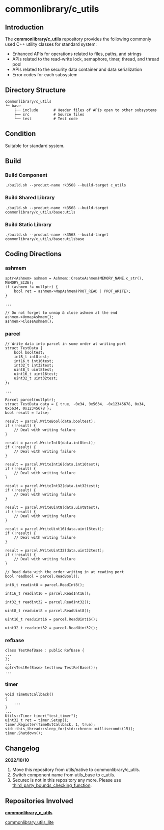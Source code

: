 # commonlibrary/c_utils<a name="EN-US_TOPIC_0000001148676553"></a>

## Introduction<a name="section11660541593"></a>

The  **commonlibrary/c_utils**  repository provides the following commonly used C++ utility classes for standard system:

-   Enhanced APIs for operations related to files, paths, and strings
-   APIs related to the read-write lock, semaphore, timer, thread, and thread pool
-   APIs related to the security data container and data serialization
-   Error codes for each subsystem

## Directory Structure<a name="section17271017133915"></a>

```
commonlibrary/c_utils
└─ base
    ├── include       # Header files of APIs open to other subsystems
    ├── src           # Source files
    └── test          # Test code
```
## Condition
Suitable for standard system.

## Build
### Build Component
```
./build.sh --product-name rk3568 --build-target c_utils
```

### Build Shared Library
```
./build.sh --product-name rk3568 --build-target commonlibrary/c_utils/base:utils
```

### Build Static Library
```
./build.sh --product-name rk3568 --build-target commonlibrary/c_utils/base:utilsbase
```
## Coding Directions
### ashmem
```
sptr<Ashmem> ashmem = Ashmem::CreateAshmem(MEMORY_NAME.c_str(), MEMORY_SIZE);
if (ashmem != nullptr) {
    bool ret = ashmem->MapAshmem(PROT_READ | PROT_WRITE);
}

...

// Do not forget to unmap & close ashmem at the end
ashmem->UnmapAshmem();
ashmem->CloseAshmem();
```

### parcel
```
// Write data into parcel in some order at writing port
struct TestData {
    bool booltest;
    int8_t int8test;
    int16_t int16test;
    int32_t int32test;
    uint8_t uint8test;
    uint16_t uint16test;
    uint32_t uint32test;
};

...

Parcel parcel(nullptr);
struct TestData data = { true, -0x34, 0x5634, -0x12345678, 0x34, 0x5634, 0x12345678 };
bool result = false;

result = parcel.WriteBool(data.booltest);
if (!result) {
    // Deal with writing failure
}

result = parcel.WriteInt8(data.int8test);
if (!result) {
    // Deal with writing failure
}

result = parcel.WriteInt16(data.int16test);
if (!result) {
    // Deal with writing failure
}

result = parcel.WriteInt32(data.int32test);
if (!result) {
    // Deal with writing failure
}

result = parcel.WriteUint8(data.uint8test);
if (!result) {
    // Deal with writing failure
}

result = parcel.WriteUint16(data.uint16test);
if (!result) {
    // Deal with writing failure
}

result = parcel.WriteUint32(data.uint32test);
if (!result) {
    // Deal with writing failure
}
```
```
// Read data with the order writing in at reading port
bool readbool = parcel.ReadBool();

int8_t readint8 = parcel.ReadInt8();

int16_t readint16 = parcel.ReadInt16();

int32_t readint32 = parcel.ReadInt32();

uint8_t readuint8 = parcel.ReadUint8();

uint16_t readuint16 = parcel.ReadUint16();

uint32_t readuint32 = parcel.ReadUint32();
```
### refbase
```
class TestRefBase : public RefBase {
...
};
...
sptr<TestRefBase> test(new TestRefBase());
...
```
### timer
```
void TimeOutCallback()
{
    ...
}
...
Utils::Timer timer("test_timer");
uint32_t ret = timer.Setup();
timer.Register(TimeOutCallback, 1, true);
std::this_thread::sleep_for(std::chrono::milliseconds(15));
timer.Shutdown();
```

## Changelog
**2022/10/10**
1. Move this repository from utils/native to commonlibrary/c_utils.
2. Switch component name from utils_base to c_utils.
3. Securec is not in this repository any more. Please use [third_party_bounds_checking_function](https://gitee.com/openharmony/third_party_bounds_checking_function).
## Repositories Involved<a name="section1249817110914"></a>

**[commonlibrary\_c\_utils](https://gitee.com/openharmony/commonlibrary_c_utils)**

[commonlibrary\_utils\_lite](https://gitee.com/openharmony/commonlibrary_utils_lite)


